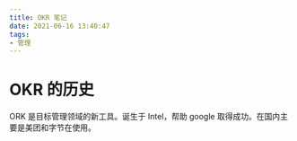 ```yaml
---
title: OKR 笔记
date: 2021-06-16 13:40:47
tags:
- 管理
---
```

# OKR 的历史

ORK 是目标管理领域的新工具。诞生于 Intel，帮助 google 取得成功。在国内主要是美团和字节在使用。